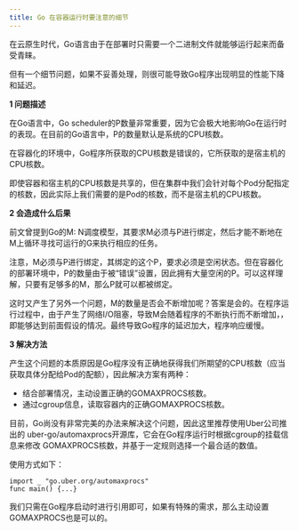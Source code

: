 ```yaml
---
title: Go 在容器运行时要注意的细节
---
```


在云原生时代，Go语言由于在部署时只需要一个二进制文件就能够运行起来而备受青睐。

但有一个细节问题，如果不妥善处理，则很可能导致Go程序出现明显的性能下降和延迟。

**1 问题描述**

在Go语言中，Go scheduler的P数量非常重要，因为它会极大地影响Go在运行时的表现。在目前的Go语言中，P的数量默认是系统的CPU核数。

在容器化的环境中，Go程序所获取的CPU核数是错误的，它所获取的是宿主机的CPU核数。

即使容器和宿主机的CPU核数是共享的，但在集群中我们会针对每个Pod分配指定的核数，因此实际上我们需要的是Pod的核数，而不是宿主机的CPU核数。

**2 会造成什么后果**

前文曾提到Go的M: N调度模型，其要求M必须与P进行绑定，然后才能不断地在M上循环寻找可运行的G来执行相应的任务。

注意，M必须与P进行绑定，其绑定的这个P，要求必须是空闲状态。但在容器化的部署环境中，P的数量由于被“错误”设置，因此拥有大量空闲的P。可以这样理解，只要有足够多的M，那么P就可以都被绑定。

这时又产生了另外一个问题，M的数量是否会不断增加呢？答案是会的。在程序运行过程中，由于产生了网络I/O阻塞，导致M会随着程序的不断执行而不断增加，，即能够达到前面假设的情况。最终导致Go程序的延迟加大，程序响应缓慢。

**3 解决方法**

产生这个问题的本质原因是Go程序没有正确地获得我们所期望的CPU核数（应当获取具体分配给Pod的配额），因此解决方案有两种：

- 结合部署情况，主动设置正确的GOMAXPROCS核数。
- 通过cgroup信息，读取容器内的正确GOMAXPROCS核数。

目前，Go尚没有非常完美的办法来解决这个问题，因此这里推荐使用Uber公司推出的 uber-go/automaxprocs开源库，它会在Go程序运行时根据cgroup的挂载信息来修改 GOMAXPROCS核数，并基于一定规则选择一个最合适的数值。

使用方式如下：

    import _ "go.uber.org/automaxprocs"
    func main() {...}

我们只需在Go程序启动时进行引用即可，如果有特殊的需求，那么主动设置GOMAXPROCS也是可以的。
